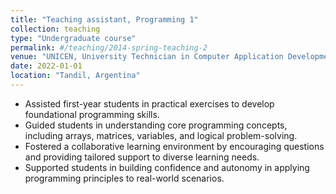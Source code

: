 ```yaml
---
title: "Teaching assistant, Programming 1"
collection: teaching
type: "Undergraduate course"
permalink: #/teaching/2014-spring-teaching-2
venue: "UNICEN, University Technician in Computer Application Development"
date: 2022-01-01
location: "Tandil, Argentina"
---
```




* Assisted first-year students in practical exercises to develop foundational programming skills.
* Guided students in understanding core programming concepts, including arrays, matrices, variables, and logical problem-solving.
* Fostered a collaborative learning environment by encouraging questions and providing tailored support to diverse learning needs.
* Supported students in building confidence and autonomy in applying programming principles to real-world scenarios.
